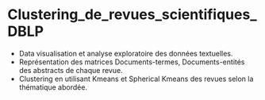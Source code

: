 # Clustering_de_revues_scientifiques_DBLP


- Data visualisation et analyse exploratoire des données textuelles.
- Représentation des matrices Documents-termes, Documents-entités des abstracts de chaque revue. 
- Clustering en utilisant Kmeans et Spherical Kmeans des revues selon la thématique abordée.   
